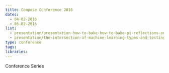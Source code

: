 ```yaml
---
title: Compose Conference 2016
dates:
  - 04-02-2016
  - 05-02-2016
list:
  - presentation/presentation-how-to-bake-how-to-bake-pi-reflections-on-making-abstract-math-palatable.md
  - presentation/the-intersection-of-machine-learning-types-and-testing.markdown
type: conference
tags:
libraries:
---
```


Conference Series
